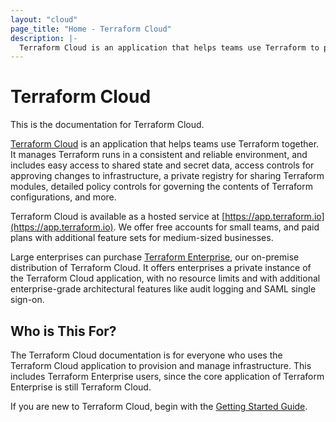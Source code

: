 ```yaml
---
layout: "cloud"
page_title: "Home - Terraform Cloud"
description: |-
  Terraform Cloud is an application that helps teams use Terraform to provision infrastructure.
---
```


# Terraform Cloud

This is the documentation for Terraform Cloud.

[Terraform Cloud](https://www.hashicorp.com/products/terraform/) is an application that helps teams use Terraform together. It manages Terraform runs in a consistent and reliable environment, and includes easy access to shared state and secret data, access controls for approving changes to infrastructure, a private registry for sharing Terraform modules, detailed policy controls for governing the contents of Terraform configurations, and more.

Terraform Cloud is available as a hosted service at [https://app.terraform.io](https://app.terraform.io). We offer free accounts for small teams, and paid plans with additional feature sets for medium-sized businesses.

Large enterprises can purchase [Terraform Enterprise](/docs/enterprise/index.html), our on-premise distribution of Terraform Cloud. It offers enterprises a private instance of the Terraform Cloud application, with no resource limits and with additional enterprise-grade architectural features like audit logging and SAML single sign-on.

## Who is This For?

The Terraform Cloud documentation is for everyone who uses the Terraform Cloud application to provision and manage infrastructure. This includes Terraform Enterprise users, since the core application of Terraform Enterprise is still Terraform Cloud.

If you are new to Terraform Cloud, begin with the
[Getting Started Guide](./getting-started/access.html).
